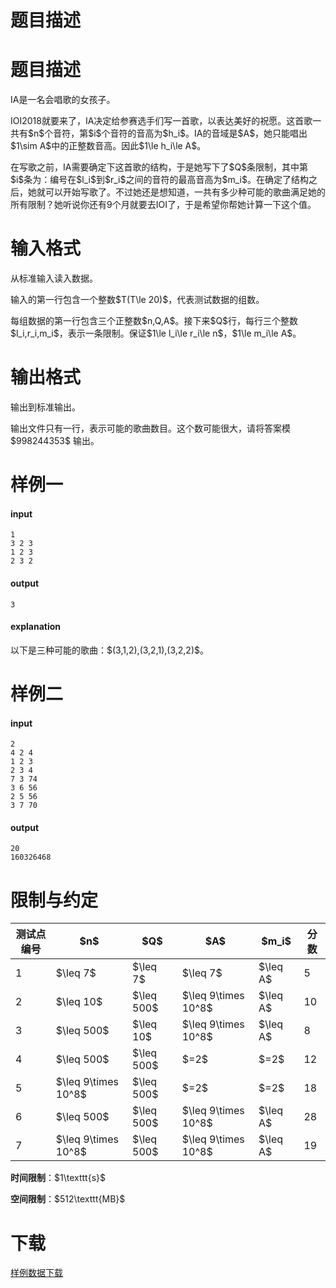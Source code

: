 # 题目描述


# 题目描述


<p>IA是一名会唱歌的女孩子。</p>
<p>IOI2018就要来了，IA决定给参赛选手们写一首歌，以表达美好的祝愿。这首歌一共有$n$个音符，第$i$个音符的音高为$h_i$。IA的音域是$A$，她只能唱出$1\sim A$中的正整数音高。因此$1\le h_i\le A$。</p>
<p>在写歌之前，IA需要确定下这首歌的结构，于是她写下了$Q$条限制，其中第$i$条为：编号在$l_i$到$r_i$之间的音符的最高音高为$m_i$。在确定了结构之后，她就可以开始写歌了。不过她还是想知道，一共有多少种可能的歌曲满足她的所有限制？她听说你还有9个月就要去IOI了，于是希望你帮她计算一下这个值。</p>

# 输入格式


<p>从标准输入读入数据。</p>
<p>输入的第一行包含一个整数$T(T\le 20)$，代表测试数据的组数。</p>
<p>每组数据的第一行包含三个正整数$n,Q,A$。接下来$Q$行，每行三个整数$l_i,r_i,m_i$，表示一条限制。保证$1\le l_i\le r_i\le n$，$1\le m_i\le A$。</p>

# 输出格式


<p>输出到标准输出。</p>
<p>输出文件只有一行，表示可能的歌曲数目。这个数可能很大，请将答案模 $998244353$ 输出。</p>

# 样例一


<h4>input</h4>
<pre><code class="sh_plain">1
3 2 3
1 2 3
2 3 2</code></pre>
<h4>output</h4>
<pre><code class="sh_plain">3</code></pre>
<h4>explanation</h4>
<p>以下是三种可能的歌曲：$(3,1,2),(3,2,1),(3,2,2)$。</p>

# 样例二


<h4>input</h4>
<pre><code class="sh_plain">2
4 2 4
1 2 3
2 3 4
7 3 74
3 6 56
2 5 56
3 7 70</code></pre>
<h4>output</h4>
<pre><code class="sh_plain">20
160326468</code></pre>



# 限制与约定


<table class="table table-bordered table-text-center table-vertical-middle"><thead><tr><th rowspan="1">测试点编号</th><th rowspan="1">$n$</th><th rowspan="1">$Q$</th><th rowspan="1">$A$</th><th rowspan="1">$m_i$</th><th rowspan="1">分数</th></tr></thead><tbody><tr><td rowspan="1">1</td><td rowspan="1">$\leq 7$</td><td rowspan="1">$\leq 7$</td><td rowspan="1">$\leq 7$</td><td rowspan="1">$\leq A$</td><td rowspan="1">5</td></tr><tr><td rowspan="1">2</td><td rowspan="1">$\leq 10$</td><td rowspan="1">$\leq 500$</td><td rowspan="1">$\leq 9\times 10^8$</td><td rowspan="1">$\leq A$</td><td rowspan="1">10</td></tr><tr><td rowspan="1">3</td><td rowspan="1">$\leq 500$</td><td rowspan="1">$\leq 10$</td><td rowspan="1">$\leq 9\times 10^8$</td><td rowspan="1">$\leq A$</td><td rowspan="1">8</td></tr><tr><td rowspan="1">4</td><td rowspan="1">$\leq 500$</td><td rowspan="1">$\leq 500$</td><td rowspan="1">$=2$</td><td rowspan="1">$=2$</td><td rowspan="1">12</td></tr><tr><td rowspan="1">5</td><td rowspan="1">$\leq 9\times 10^8$</td><td rowspan="1">$\leq 500$</td><td rowspan="1">$=2$</td><td rowspan="1">$=2$</td><td rowspan="1">18</td></tr><tr><td rowspan="1">6</td><td rowspan="1">$\leq 500$</td><td rowspan="1">$\leq 500$</td><td rowspan="1">$\leq 9\times 10^8$</td><td rowspan="1">$\leq A$</td><td rowspan="1">28</td></tr><tr><td rowspan="1">7</td><td rowspan="1">$\leq 9\times 10^8$</td><td rowspan="1">$\leq 500$</td><td rowspan="1">$\leq 9\times 10^8$</td><td rowspan="1">$\leq A$</td><td rowspan="1">19</td></tr></tbody></table><p><strong>时间限制</strong>：$1\texttt{s}$</p>
<p><strong>空间限制</strong>：$512\texttt{MB}$</p>

# 下载


<p><a href="http://uoj.ac/download.php?type=problem&amp;id=346">样例数据下载</a></p>

